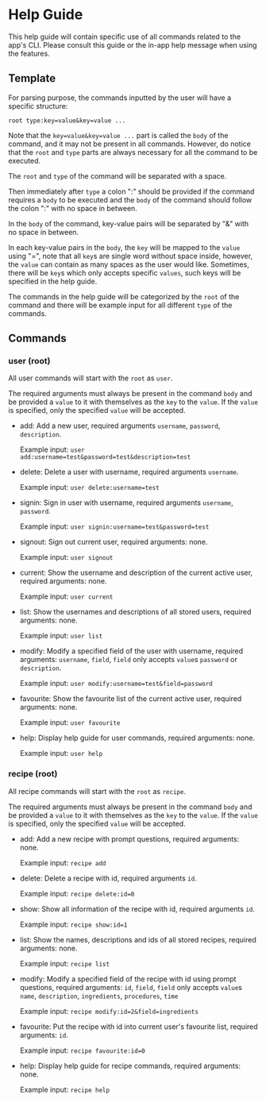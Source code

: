 # Help Guide
This help guide will contain specific use of all commands related to the app's
CLI. Please consult this guide or the in-app help message when using the features.

## Template
For parsing purpose, the commands inputted by the user will have a specific structure:

`root type:key=value&key=value ...`

Note that the `key=value&key=value ...` part is called the `body` of the
command, and it may not be present in all commands.
However, do notice that the `root` and `type` parts are always necessary 
for all the command to be executed.

The `root` and `type` of the command will be separated with a space.

Then immediately after `type` a colon ":" should be provided if the command
requires a `body` to be executed and the `body` of the command should follow
the colon ":" with no space in between.

In the `body` of the command, key-value pairs will be separated by "&" with
no space in between.

In each key-value pairs in the `body`, the `key` will be mapped to the `value`
using "=", note that all `key`s are single word without space inside, however,
the `value` can contain as many spaces as the user would like.
Sometimes, there will be `key`s which only accepts specific `values`, such
keys will be specified in the help guide.

The commands in the help guide will be categorized by the `root` of the
command and there will be example input for all different `type` of the
commands.

## Commands

### user (root)
All user commands will start with the `root` as `user`.

The required arguments must always be present in the command `body` and be
provided a `value` to it with themselves as the `key` to the `value`. If the
`value` is specified, only the specified `value` will be accepted.

- add: Add a new user, 
       required arguments `username`, `password`, `description`.
       
    Example input: `user add:username=test&password=test&description=test`


- delete: Delete a user with username, 
          required arguments `username`.

    Example input: `user delete:username=test`


- signin: Sign in user with username, 
          required arguments `username`, `password`.

    Example input: `user signin:username=test&password=test`


- signout: Sign out current user, 
           required arguments: none.

    Example input: `user signout`


- current: Show the username and description of the current active user,
           required arguments: none.

    Example input: `user current`


- list: Show the usernames and descriptions of all stored users, 
        required arguments: none.

    Example input: `user list`


- modify: Modify a specified field of the user with username,
          required arguments: `username`, `field`,
          `field` only accepts `value`s `password` or `description`.

    Example input: `user modify:username=test&field=password`


- favourite: Show the favourite list of the current active user, 
             required arguments: none.

    Example input: `user favourite`


- help: Display help guide for user commands, 
        required arguments: none.

    Example input: `user help`

### recipe (root)
All recipe commands will start with the `root` as `recipe`.

The required arguments must always be present in the command `body` and be
provided a `value` to it with themselves as the `key` to the `value`. If the
`value` is specified, only the specified `value` will be accepted.

- add: Add a new recipe with prompt questions, 
       required arguments: none.

    Example input: `recipe add`


- delete: Delete a recipe with id, 
          required arguments `id`.

    Example input: `recipe delete:id=0`


- show: Show all information of the recipe with id,
        required arguments `id`.

    Example input: `recipe show:id=1`


- list: Show the names, descriptions and ids of all stored recipes, 
        required arguments: none.

    Example input: `recipe list`


- modify: Modify a specified field of the recipe with id using prompt questions,
          required arguments: `id`, `field`,
          `field` only accepts `value`s `name`, `description`, 
          `ingredients`, `procedures`, `time`

    Example input: `recipe modify:id=2&field=ingredients`


- favourite: Put the recipe with id into current user's favourite list,
             required arguments: `id`.

    Example input: `recipe favourite:id=0`


- help: Display help guide for recipe commands, 
        required arguments: none.

    Example input: `recipe help`